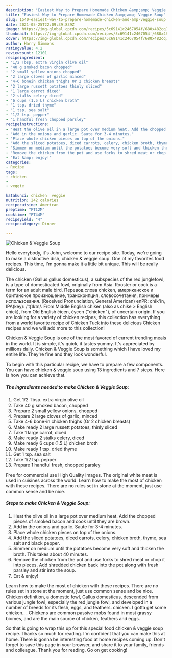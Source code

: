 ```yaml
---
description: "Easiest Way to Prepare Homemade Chicken &amp;amp; Veggie Soup"
title: "Easiest Way to Prepare Homemade Chicken &amp;amp; Veggie Soup"
slug: 1540-easiest-way-to-prepare-homemade-chicken-and-amp-veggie-soup
date: 2021-05-25T22:09:39.839Z
image: https://img-global.cpcdn.com/recipes/5c69141c2467054f/680x482cq70/chicken-veggie-soup-recipe-main-photo.jpg
thumbnail: https://img-global.cpcdn.com/recipes/5c69141c2467054f/680x482cq70/chicken-veggie-soup-recipe-main-photo.jpg
cover: https://img-global.cpcdn.com/recipes/5c69141c2467054f/680x482cq70/chicken-veggie-soup-recipe-main-photo.jpg
author: Harry Simmons
ratingvalue: 4.2
reviewcount: 12101
recipeingredient:
- "1/2 Tbsp. extra virgin olive oil"
- "40 g smoked bacon chopped"
- "2 small yellow onions chopped"
- "2 large cloves of garlic minced"
- "4-6 bonein chicken thighs Or 2 chicken breasts"
- "2 large russett potatoes thinly sliced"
- "1 large carrot diced"
- "2 stalks celery diced"
- "6 cups (1.5 L) chicken broth"
- "1 tsp. dried thyme"
- "1 tsp. sea salt"
- "1/2 tsp. pepper"
- "1 handful fresh chopped parsley"
recipeinstructions:
- "Heat the olive oil in a large pot over medium heat. Add the chopped pieces of smoked bacon and cook until they are brown."
- "Add in the onions and garlic. Saute for 3-4 minutes."
- "Place whole chicken pieces on top of the onions."
- "Add the sliced potatoes, diced carrots, celery, chicken broth, thyme, sea salt and black pepper."
- "Simmer on medium until the potatoes become very soft and thicken the broth. This takes about 40 minutes."
- "Remove the chicken from the pot and use forks to shred meat or chop it into pieces. Add shredded chicken back into the pot along with fresh parsley and stir into the soup."
- "Eat &amp; enjoy!"
categories:
- Recipe
tags:
- chicken
- 
- veggie

katakunci: chicken  veggie 
nutrition: 242 calories
recipecuisine: American
preptime: "PT12M"
cooktime: "PT44M"
recipeyield: "4"
recipecategory: Dinner

---
```



![Chicken &amp; Veggie Soup](https://img-global.cpcdn.com/recipes/5c69141c2467054f/680x482cq70/chicken-veggie-soup-recipe-main-photo.jpg)

Hello everybody, it's John, welcome to our recipe site. Today, we're going to make a distinctive dish, chicken &amp; veggie soup. One of my favorites food recipes. This time, I'm gonna make it a little bit unique. This will be really delicious.

The chicken (Gallus gallus domesticus), a subspecies of the red junglefowl, is a type of domesticated fowl, originally from Asia. Rooster or cock is a term for an adult male bird. Перевод слова chicken, американское и британское произношение, транскрипция, словосочетания, примеры использования. (Received Pronunciation, General American) enPR: chĭk&#39;ĭn, IPA(key): /ˈtʃɪkɪn/. From Middle English chiken (also as chike &gt; English chick), from Old English ċicen, ċycen (&#34;chicken&#34;), of uncertain origin. If you are looking for a variety of chicken recipes, this collection has everything from a world favorite recipe of Chicken Tuck into these delicious Chicken recipes and we will add more to this collection!

Chicken &amp; Veggie Soup is one of the most favored of current trending meals in the world. It is simple, it's quick, it tastes yummy. It's appreciated by millions daily. Chicken &amp; Veggie Soup is something which I have loved my entire life. They're fine and they look wonderful.


To begin with this particular recipe, we have to prepare a few components. You can have chicken &amp; veggie soup using 13 ingredients and 7 steps. Here is how you can achieve that.

<!--inarticleads1-->

##### The ingredients needed to make Chicken &amp; Veggie Soup:

1. Get 1/2 Tbsp. extra virgin olive oil
1. Take 40 g smoked bacon, chopped
1. Prepare 2 small yellow onions, chopped
1. Prepare 2 large cloves of garlic, minced
1. Take 4-6 bone-in chicken thighs (Or 2 chicken breasts)
1. Make ready 2 large russett potatoes, thinly sliced
1. Take 1 large carrot, diced
1. Make ready 2 stalks celery, diced
1. Make ready 6 cups (1.5 L) chicken broth
1. Make ready 1 tsp. dried thyme
1. Get 1 tsp. sea salt
1. Take 1/2 tsp. pepper
1. Prepare 1 handful fresh, chopped parsley


Free for commercial use High Quality Images. The original white meat is used in cuisines across the world. Learn how to make the most of chicken with these recipes. There are no rules set in stone at the moment, just use common sense and be nice. 

<!--inarticleads2-->

##### Steps to make Chicken &amp; Veggie Soup:

1. Heat the olive oil in a large pot over medium heat. Add the chopped pieces of smoked bacon and cook until they are brown.
1. Add in the onions and garlic. Saute for 3-4 minutes.
1. Place whole chicken pieces on top of the onions.
1. Add the sliced potatoes, diced carrots, celery, chicken broth, thyme, sea salt and black pepper.
1. Simmer on medium until the potatoes become very soft and thicken the broth. This takes about 40 minutes.
1. Remove the chicken from the pot and use forks to shred meat or chop it into pieces. Add shredded chicken back into the pot along with fresh parsley and stir into the soup.
1. Eat &amp; enjoy!


Learn how to make the most of chicken with these recipes. There are no rules set in stone at the moment, just use common sense and be nice. Chicken definition, a domestic fowl, Gallus domesticus, descended from various jungle fowl, especially the red jungle fowl, and developed in a number of breeds for its flesh, eggs, and feathers. chicken. I gotta get some chicken.. . Chickens are common passive mobs found in most grassy biomes, and are the main source of chicken, feathers and eggs. 

So that is going to wrap this up for this special food chicken &amp; veggie soup recipe. Thanks so much for reading. I'm confident that you can make this at home. There is gonna be interesting food at home recipes coming up. Don't forget to save this page in your browser, and share it to your family, friends and colleague. Thank you for reading. Go on get cooking!
